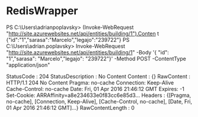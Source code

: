 # RedisWrapper


PS C:\Users\adrianpoplavsky> (Invoke-WebRequest "http://site.azurewebsites.net/api/entities/building/1").Conten
t
{"id":"1","sarasa":"Marcelo","legajo":"239722"}
PS C:\Users\adrian.poplavsky> Invoke-WebRequest "http://site.azurewebsites.net/api/entities/building/1" -Body '{
"id": "1","sarasa": "Marcelo","legajo": "239722"}' -Method POST -ContentType "application/json"


StatusCode        : 204
StatusDescription : No Content
Content           : {}
RawContent        : HTTP/1.1 204 No Content
                    Pragma: no-cache
                    Connection: Keep-Alive
                    Cache-Control: no-cache
                    Date: Fri, 01 Apr 2016 21:46:12 GMT
                    Expires: -1
                    Set-Cookie: ARRAffinity=a8e234633e0f83cc6e85d3...
Headers           : {[Pragma, no-cache], [Connection, Keep-Alive], [Cache-Control, no-cache], [Date, Fri, 01 Apr 2016
                    21:46:12 GMT]...}
RawContentLength  : 0
